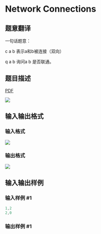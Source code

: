 # Network Connections

## 题意翻译

一句话题意：

c a b 表示a和b被连接（双向）

q a b 询问a b 是否联通。

## 题目描述

[problemUrl]: https://uva.onlinejudge.org/index.php?option=com_onlinejudge&Itemid=8&category=9&page=show_problem&problem=734

[PDF](https://uva.onlinejudge.org/external/7/p793.pdf)

![](https://cdn.luogu.com.cn/upload/vjudge_pic/UVA793/8dc60c2ffff61fb6c819e9b720b5782dd1ae3437.png)

## 输入输出格式

### 输入格式

![](https://cdn.luogu.com.cn/upload/vjudge_pic/UVA793/df6fcb8a2d24a7087439eb27287615bf7a0485c7.png)

### 输出格式

![](https://cdn.luogu.com.cn/upload/vjudge_pic/UVA793/f205ad150e96bdb98bdf831fd0f52867af91107e.png)

## 输入输出样例

### 输入样例 #1

```cpp
1,2
2,0
```


### 输出样例 #1

```cpp

```
